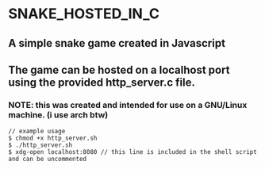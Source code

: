 # SNAKE_HOSTED_IN_C

## A simple snake game created in Javascript <br>
## The game can be hosted on a localhost port using the provided http_server.c file.

### NOTE: this was created and intended for use on a GNU/Linux machine. (i use arch btw)

```
// example usage
$ chmod +x http_server.sh
$ ./http_server.sh
$ xdg-open localhost:8080 // this line is included in the shell script and can be uncommented
```
